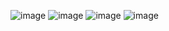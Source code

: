 ![image](https://github.com/user-attachments/assets/658a28e8-4288-4b76-873b-17bb164a7835)
![image](https://github.com/user-attachments/assets/addf49b9-41e3-4240-a43c-25ea3357c246)
![image](https://github.com/user-attachments/assets/80779064-b481-46a7-b9f8-b51a1f8f3228)
![image](https://github.com/user-attachments/assets/1f3388e8-e5d8-4ea3-9f27-4c79f509860a)

